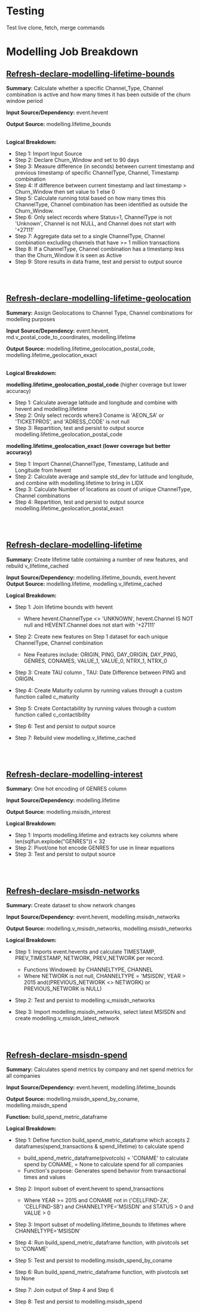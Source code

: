 # Testing
Test live clone, fetch, merge commands

# Modelling Job Breakdown
## [Refresh-declare-modelling-lifetime-bounds](https://github.com/blts-switzerland/notebooks-prod/blob/master/MODELLING-VIEWS/lifetime/refresh-declare-modelling-lifetime-bounds.ipynb)
**Summary**: Calculate whether a specific Channel_Type, Channel combination is active and how many times it has been outside of the churn window period

**Input Source/Dependency:** event.hevent

**Output Source:** modelling.lifetime_bounds
<br></br>

**Logical Breakdown:**

* Step 1: Import Input Source
* Step 2: Declare Churn_Window and set to 90 days
* Step 3: Measure difference (in seconds) between current timestamp and  previous timestamp of specific ChannelType, Channel, Timestamp combination
* Step 4: If difference between current timestamp and last timestamp > Churn_Window then set value to 1 else 0
* Step 5: Calculate running total based on how many times this ChannelType, Channel combination has been identified as outside the Churn_Window.
* Step 6: Only select records where Status=1, ChannelType is not 'Unknown', Channel is not NULL, and Channel does not start with '+27111'
* Step 7: Aggregate data set to a single ChannelType, Channel combination excluding channels that have >= 1 million transactions
* Step 8: If a ChannelType, Channel combination has a timestamp less than the Churn_Window it is seen as Active
* Step 9: Store results in data frame, test and persist to output source


<br></br>
## [Refresh-declare-modelling-lifetime-geolocation](https://github.com/blts-switzerland/notebooks-prod/blob/master/MODELLING-VIEWS/lifetime/refresh-declare-modelling-lifetime-geolocation.ipynb)
**Summary:** Assign Geolocations to Channel Type, Channel combinations for modelling purposes

**Input Source/Dependency:** event.hevent, md.v_postal_code_to_coordinates, modelling.lifetime

**Output Source:** modelling.lifetime_geolocation_postal_code, modelling.lifetime_geolocation_exact
<br></br>

**Logical Breakdown:**
 

**modelling.lifetime_geolocation_postal_code** (higher coverage but lower accuracy)
* Step 1: Calculate average latitude and longitude and combine with hevent and modelling.lifetime 
* Step 2: Only select records where3 Coname is 'AEON_SA' or 'TICKETPROS', and 'ADRESS_CODE' is not null
* Step 3: Repartition, test and persist to output source modelling.lifetime_geolocation_postal_code

**modelling.lifetime_geolocation_exact (lower coverage but better accuracy)**
* Step 1: Import Channel,ChannelType, Timestamp, Latitude and Longitude from hevent
* Step 2: Calculate average and sample std_dev for latitude and longitude, and combine with modelling.lifetime to bring in LIDX 
* Step 3: Calculate Number of locations as count of unique ChannelType, Channel combinations
* Step 4: Repartition, test and persist to output source modelling.lifetime_geolocation_postal_exact


<br></br>
## [Refresh-declare-modelling-lifetime](https://github.com/blts-switzerland/notebooks-prod/blob/master/MODELLING-VIEWS/lifetime/refresh-declare-modelling-lifetime.ipynb)

**Summary:** Create lifetime table containing a number of new features, and rebuild v_lifetime_cached

**Input Source/Dependency:** modelling.lifetime_bounds, event.hevent
**Output Source:** modelling.lifetime, modelling.v_lifetime_cached

**Logical Breakdown:**

* Step 1: Join lifetime bounds with hevent 

	* Where hevent.ChannelType <> 'UNKNOWN', hevent.Channel IS NOT null and HEVENT.Channel does not start with '+27111'
* Step 2: Create new features on Step 1 dataset for each unique ChannelType, Channel combination

	* New Features include: ORIGIN, PING, DAY_ORIGIN, DAY_PING, GENRES, CONAMES, VALUE_1, VALUE_0, NTRX_1, NTRX_0
* Step 3: Create TAU column , TAU: Date Difference between PING and ORIGIN.
* Step 4: Create Maturity column by running values through a custom function called c_maturity
* Step 5: Create Contactability by running values through a custom function called c_contactibility
* Step 6: Test and persist to output source
* Step 7: Rebuild view modelling.v_lifetime_cached


<br></br>
## [Refresh-declare-modelling-interest](https://github.com/blts-switzerland/notebooks-prod/blob/master/MODELLING-VIEWS/lifetime/refresh-declare-msisdn-interest.ipynb)
**Summary:** One hot encoding of GENRES column

**Input Source/Dependency:** modelling.lifetime

**Output Source:** modelling.msisdn_interest

**Logical Breakdown:**

* Step 1: Imports modelling.lifetime and extracts key columns where len(sqlfun.explode("GENRES")) < 32
* Step 2: Pivot/one hot encode GENRES for use in linear equations
* Step 3: Test and persist to output source


<br></br>
## [Refresh-declare-msisdn-networks](https://github.com/blts-switzerland/notebooks-prod/blob/master/MODELLING-VIEWS/lifetime/refresh-declare-msisdn-networks.ipynb)
**Summary:** Create dataset to show network changes

**Input Source/Dependency:** event.hevent, modelling.msisdn_networks

**Output Source:** modelling.v_msisdn_networks, modelling.msisdn_networks

**Logical Breakdown:**

* Step 1: Imports event.hevents and calculate TIMESTAMP, PREV_TIMESTAMP, NETWORK, PREV_NETWORK per record.
 
   * Functions Windowed: by CHANNELTYPE, CHANNEL
   * Where NETWORK is not null, CHANNELTYPE = 'MSISDN', YEAR > 2015 and((PREVIOUS_NETWORK <> NETWORK) or PREVIOUS_NETWORK is NULL) 
* Step 2: Test and persist to modelling.v_msisdn_networks
* Step 3: Import modelling.msisdn_networks, select latest MSISDN and create modelling.v_msisdn_latest_network


<br></br>
## [Refresh-declare-msisdn-spend](https://github.com/blts-switzerland/notebooks-prod/blob/master/MODELLING-VIEWS/lifetime/refresh-declare-msisdn-spend.ipynb)
**Summary:** Calculates spend metrics by company and net spend metrics for all companies

**Input Source/Dependency:** event.hevent, modelling.lifetime_bounds

**Output Source:** modelling.msisdn_spend_by_coname, modelling.msisdn_spend

**Function:** build_spend_metric_dataframe

**Logical Breakdown:**

* Step 1: Define function build_spend_metric_dataframe which accepts 2 dataframes(spend_transactions & spend_lifetime) to calculate spend

	* build_spend_metric_dataframe(pivotcols) = 'CONAME' to calculate spend by CONAME, = None to calculate spend for all companies
	* Function's purpose: Generates spend behavior from transactional times and values
* Step 2: Import subset of event.hevent to spend_transactions
	* Where YEAR >= 2015 and CONAME not in ('CELLFIND-ZA', 'CELLFIND-SB') and CHANNELTYPE='MSISDN' and STATUS > 0 and VALUE > 0
* Step 3: Import subset of modelling.lifetime_bounds to lifetimes where CHANNELTYPE='MSISDN'
* Step 4: Run build_spend_metric_dataframe function, with pivotcols set to 'CONAME'
* Step 5: Test and persist to modelling.msisdn_spend_by_coname
* Step 6: Run build_spend_metric_dataframe function, with pivotcols set to None
* Step 7: Join output of Step 4 and Step 6
* Step 8: Test and persist to modelling.msisdn_spend
